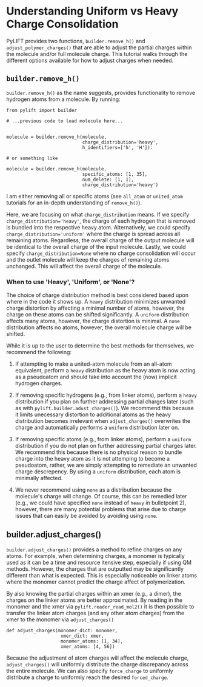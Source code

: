 # Understanding Uniform vs Heavy Charge Consolidation
PyLIFT provides two functions, ```builder.remove_h()``` and ```adjust_polymer_charges()``` that are able to adjust the partial charges within the molecule and/or full molecule charge. This tutorial walks through the different options available for how to adjust charges when needed.
## ```builder.remove_h()```
```builder.remove_h()``` as the name suggests, provides functionality to remove hydrogen atoms from a molecule. By running:

```
from pylift import builder

# ...previous code to load molecule here...


molecule = builder.remove_h(molecule,
                            charge_distribution='heavy', 
                            h_identifiers=['h', 'H']):

# or something like 

molecule = builder.remove_h(molecule,
                            specific_atoms: [1, 35],
                            num_delete: [1, 1],             
                            charge_distribution='heavy')
```
I am either removing all or specific atoms (see ```all_atom``` or ```united_atom``` tutorials for an in-depth understanding of ```remove_h()```).

Here, we are focusing on what ```charge_distribution``` means. If we specify ```charge_distribution='heavy'```, the charge of each hydrogen that is removed is bundled into the respective heavy atom. Alternatively, we could specify ```charge_distribution='uniform'``` where the charge is spread across all remaining atoms. Regardless, the overall charge of the output molecule will be identical to the overall charge of the input molecule. Lastly, we could specify ```charge_distribution=None``` where no charge consolidation will occur and the outlet molecule will keep the charges of remaining atoms unchanged. This will affect the overall charge of the molecule.

### When to use 'Heavy', 'Uniform', or 'None'?
The choice of charge distribution method is best considered based upon where in the code it shows up. A ```heavy``` distribution minimizes unwanted charge distortion by affecting a minimal number of atoms, however, the charge on these atoms can be shifted significantly. A ```uniform``` distribution affects many atoms, however, the charge distortion is minimal. A ```none``` distribution affects no atoms, however, the overall molecule charge will be shifted. 

While it is up to the user to determine the best methods for themselves, we recommend the following:

1. If attempting to make a united-atom molecule from an all-atom equivalent, perform a ```heavy``` distribution as the heavy atom is now acting as a pseudoatom and should take into account the (now) implicit hydrogen charges.

2. If removing specific hydrogens (e.g., from linker atoms), perform a ```heavy``` distribution if you plan on further addressing partial charges later (such as with ```pylift.builder.adust_charges()```). We recommend this because it limits unecessary distortion to additional atoms as the heavy distribution becomes irrelevant when ```adjust_charges()``` overwrites the charge and automatically performs a ```uniform``` distribution later on.

3. If removing specific atoms (e.g., from linker atoms), perform a ```uniform``` distribution if you do not plan on further addressing partial charges later. We recommend this because there is no physical reason to bundle charge into the heavy atom as it is not attemping to become a pseudoatom, rather, we are simply attempting to remediate an unwanted charge descrepency. By using a ```uniform``` distribution, each atom is minimally affected.

4. We never recommend using ```none``` as a distribution because the molecule's charge will change. Of course, this can be remedied later (e.g., we could have specified ```none``` instead of ```heavy``` in bulletpoint 2), however, there are many potential problems that arise due to charge issues that can easily be avoided by avoiding using ```none```. 

## builder.adjust_charges()
```builder.adjust_charges()``` provides a method to refine charges on any atoms. For example, when determining charges, a monomer is typically used as it can be a time and resource itensive step, especially if using QM methods. However, the charges that are outputted may be significantly different than what is expected. This is especially noticeable on linker atoms where the monomer cannot predict the charge affect of polymerization.

By also knowing the partial charges within an xmer (e.g., a dimer), the charges on the linker atoms are better approximated. By reading in the monomer and the xmer via ```pylift.reader_read_mol2()``` it is then possible to transfer the linker atom charges (and any other atom charges) from the xmer to the monomer via ```adjust_charges()```

```
def adjust_charges(monomer_dict: monomer,
                    xmer_dict: xmer,
                    monomer_atoms: [1, 34],
                    xmer_atoms: [4, 56])
```
Because the adjustment of atom charges will affect the molecule charge, ```adjust_charges()``` will uniformly distribute the charge discrepancy across the entire molecule. We can also specify ```force_charge``` to uniformly distribute a charge to uniformly reach the desired ```forced_charge```. 